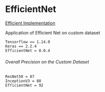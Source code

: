 # EfficientNet

[Efficient Implementation](https://github.com/qubvel/efficientnet)

Application of Efficient Net on custom dataset
```
Tensorflow == 1.14.0
Keras == 2.2.4
EfficientNet = 0.0.4
```

###### Overall Precision on the Custom Dataset
```
ResNet50 = 87
InceptionV3 = 88
EfficientNet = 92
```
